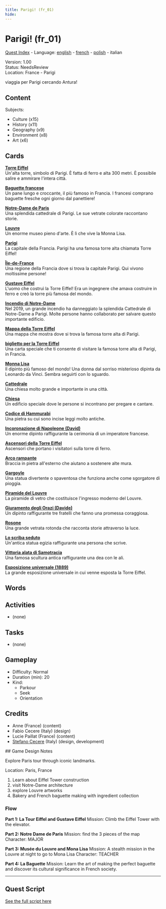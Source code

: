 ```yaml
---
title: Parigi! (fr_01)
hide:
---
```


# Parigi! (fr_01)
[Quest Index](./index.it.md) - Language: [english](./fr_01.md) - [french](./fr_01.fr.md) - [polish](./fr_01.pl.md) - italian

Version: 1.00  
Status: NeedsReview  
Location: France - Parigi

viaggia per Parigi cercando Antura!

## Content
Subjects: 

  - Culture (x15)
  - History (x11)
  - Geography (x9)
  - Environment (x8)
  - Art (x6)


## Cards
**[Torre Eiffel](../cards/index.md#eiffel_tower)**  
Un'alta torre, simbolo di Parigi. È fatta di ferro e alta 300 metri. È possibile salire e ammirare l'intera città.  

**[Baguette francese](../cards/index.md#food_baguette)**  
Un pane lungo e croccante, il più famoso in Francia. I francesi comprano baguette fresche ogni giorno dal panettiere!  

**[Notre-Dame de Paris](../cards/index.md#notre_dame_de_paris)**  
Una splendida cattedrale di Parigi. Le sue vetrate colorate raccontano storie.  

**[Louvre](../cards/index.md#louvre)**  
Un enorme museo pieno d'arte. È lì che vive la Monna Lisa.  

**[Parigi](../cards/index.md#capital_paris)**  
La capitale della Francia. Parigi ha una famosa torre alta chiamata Torre Eiffel!  

**[Île-de-France](../cards/index.md#ile_de_france)**  
Una regione della Francia dove si trova la capitale Parigi. Qui vivono moltissime persone!  

**[Gustave Eiffel](../cards/index.md#gustave_eiffel)**  
L'uomo che costruì la Torre Eiffel! Era un ingegnere che amava costruire in ferro e creò la torre più famosa del mondo.  

**[Incendio di Notre-Dame](../cards/index.md#notre_dame_de_paris_fire)**  
Nel 2019, un grande incendio ha danneggiato la splendida Cattedrale di Notre-Dame a Parigi. Molte persone hanno collaborato per salvare questo importante edificio.  

**[Mappa della Torre Eiffel](../cards/index.md#eiffel_tower_map)**  
Una mappa che mostra dove si trova la famosa torre alta di Parigi.  

**[biglietto per la Torre Eiffel](../cards/index.md#eiffel_tower_ticket)**  
Una carta speciale che ti consente di visitare la famosa torre alta di Parigi, in Francia.  

**[Monna Lisa](../cards/index.md#art_monalisa)**  
Il dipinto più famoso del mondo! Una donna dal sorriso misterioso dipinta da Leonardo da Vinci. Sembra seguirti con lo sguardo.  

**[Cattedrale](../cards/index.md#cathedral)**  
Una chiesa molto grande e importante in una città.  

**[Chiesa](../cards/index.md#church)**  
Un edificio speciale dove le persone si incontrano per pregare e cantare.  

**[Codice di Hammurabi](../cards/index.md#code_of_hammurabi)**  
Una pietra su cui sono incise leggi molto antiche.  

**[Incoronazione di Napoleone (David)](../cards/index.md#coronation_of_napoleon_david)**  
Un enorme dipinto raffigurante la cerimonia di un imperatore francese.  

**[Ascensori della Torre Eiffel](../cards/index.md#eiffel_tower_elevators)**  
Ascensori che portano i visitatori sulla torre di ferro.  

**[Arco rampante](../cards/index.md#flying_buttress)**  
Braccia in pietra all'esterno che aiutano a sostenere alte mura.  

**[Gargoyle](../cards/index.md#gargoyle)**  
Una statua divertente o spaventosa che funziona anche come sgorgatore di pioggia.  

**[Piramide del Louvre](../cards/index.md#louvre_pyramid)**  
La piramide di vetro che costituisce l'ingresso moderno del Louvre.  

**[Giuramento degli Orazi (Davide)](../cards/index.md#oath_of_the_horatii_david)**  
Un dipinto raffigurante tre fratelli che fanno una promessa coraggiosa.  

**[Rosone](../cards/index.md#rose_window)**  
Una grande vetrata rotonda che racconta storie attraverso la luce.  

**[Lo scriba seduto](../cards/index.md#the_seated_scribe)**  
Un'antica statua egizia raffigurante una persona che scrive.  

**[Vittoria alata di Samotracia](../cards/index.md#winged_victory_of_samothrace)**  
Una famosa scultura antica raffigurante una dea con le ali.  

**[Esposizione universale (1889)](../cards/index.md#worlds_fair_1889)**  
La grande esposizione universale in cui venne esposta la Torre Eiffel.  

## Words
## Activities
- (none)

## Tasks
- (none)
## Gameplay
- Difficulty: Normal
- Duration (min): 20
- Kind:
  - Parkour
  - Seek
  - Orientation
## Credits
- Anne (France) (content)
- Fabio Cecere (Italy) (design)
- Lucie Paillat (France) (content)
- [Stefano Cecere](https://stefanocecere.com) (Italy) (design, development)

## Game Design Notes

Explore Paris tour through iconic landmarks. 

Location:
Paris, France

1. Learn about Eiffel Tower construction
2. visit Notre-Dame architecture
3. explore Louvre artworks
4. Bakery and French baguette making with ingredient collection

### Flow

**Part 1: La Tour Eiffel and Gustave Eiffel**
Mission: Climb the Eiffel Tower with the elevator.

**Part 2: Notre Dame de Paris**
Mission: find the 3 pieces of the map
Character: MAJOR

**Part 3: Musée du Louvre and Mona Lisa**
Mission: A stealth mission in the Louvre at night to go to Mona Lisa
Character: TEACHER

**Part 4: La Baguette**
Mission: Learn the art of making the perfect baguette and discover its cultural significance in French society.


---

## Quest Script

[See the full script here](./fr_01-script.it.md)
